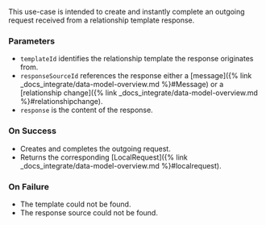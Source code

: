This use-case is intended to create and instantly complete an outgoing request
received from a relationship template response.

### Parameters 

- `templateId` identifies the relationship template the response originates from.
- `responseSourceId` references the response either a [message]({% link _docs_integrate/data-model-overview.md %}#Message) 
or a [relationship change]({% link _docs_integrate/data-model-overview.md %}#relationshipchange). 
- `response` is the content of the response.

### On Success

- Creates and completes the outgoing request.
- Returns the corresponding [LocalRequest]({% link _docs_integrate/data-model-overview.md %}#localrequest).

### On Failure

- The template could not be found.
- The response source could not be found.
